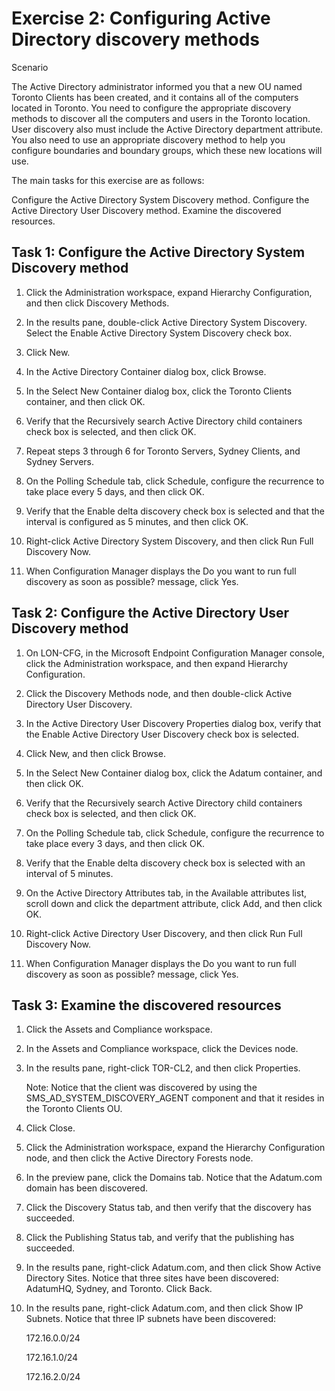 # Exercise 2: Configuring Active Directory discovery methods
Scenario

The Active Directory administrator informed you that a new OU named Toronto Clients has been created, and it contains all of the computers located in Toronto. You need to configure the appropriate discovery methods to discover all the computers and users in the Toronto location. User discovery also must include the Active Directory department attribute. You also need to use an appropriate discovery method to help you configure boundaries and boundary groups, which these new locations will use.

The main tasks for this exercise are as follows:

Configure the Active Directory System Discovery method.
Configure the Active Directory User Discovery method.
Examine the discovered resources.


## Task 1: Configure the Active Directory System Discovery method
1. Click the Administration workspace, expand Hierarchy Configuration, and then click Discovery Methods.

2. In the results pane, double-click Active Directory System Discovery. Select the Enable Active Directory System Discovery check box.

3. Click New.

4. In the Active Directory Container dialog box, click Browse.

5. In the Select New Container dialog box, click the Toronto Clients container, and then click OK.

6. Verify that the Recursively search Active Directory child containers check box is selected, and then click OK.

7. Repeat steps 3 through 6 for Toronto Servers, Sydney Clients, and Sydney Servers.

8. On the Polling Schedule tab, click Schedule, configure the recurrence to take place every 5 days, and then click OK.

9. Verify that the Enable delta discovery check box is selected and that the interval is configured as 5 minutes, and then click OK.

10. Right-click Active Directory System Discovery, and then click Run Full Discovery Now.

11. When Configuration Manager displays the Do you want to run full discovery as soon as possible? message, click Yes.

## Task 2: Configure the Active Directory User Discovery method
1. On LON-CFG, in the Microsoft Endpoint Configuration Manager console, click the Administration workspace, and then expand Hierarchy Configuration.

2. Click the Discovery Methods node, and then double-click Active Directory User Discovery.

3. In the Active Directory User Discovery Properties dialog box, verify that the Enable Active Directory User Discovery check box is selected.

4. Click New, and then click Browse.

5. In the Select New Container dialog box, click the Adatum container, and then click OK.

6. Verify that the Recursively search Active Directory child containers check box is selected, and then click OK.

7. On the Polling Schedule tab, click Schedule, configure the recurrence to take place every 3 days, and then click OK.

8. Verify that the Enable delta discovery check box is selected with an interval of 5 minutes.

9. On the Active Directory Attributes tab, in the Available attributes list, scroll down and click the department attribute, click Add, and then click OK.

10. Right-click Active Directory User Discovery, and then click Run Full Discovery Now.

11. When Configuration Manager displays the Do you want to run full discovery as soon as possible? message, click Yes.

## Task 3: Examine the discovered resources
1. Click the Assets and Compliance workspace.

2. In the Assets and Compliance workspace, click the Devices node.

3. In the results pane, right-click TOR-CL2, and then click Properties.

    Note: Notice that the client was discovered by using the SMS_AD_SYSTEM_DISCOVERY_AGENT component and that it resides in the Toronto Clients OU.

3. Click Close.

4. Click the Administration workspace, expand the Hierarchy Configuration node, and then click the Active Directory Forests node.

5. In the preview pane, click the Domains tab. Notice that the Adatum.com domain has been discovered.

6. Click the Discovery Status tab, and then verify that the discovery has succeeded.

8. Click the Publishing Status tab, and verify that the publishing has succeeded.

9. In the results pane, right-click Adatum.com, and then click Show Active Directory Sites. Notice that three sites have been discovered: AdatumHQ, Sydney, and Toronto. Click Back.

10. In the results pane, right-click Adatum.com, and then click Show IP Subnets. Notice that three IP subnets have been discovered:

    172.16.0.0/24

    172.16.1.0/24

    172.16.2.0/24